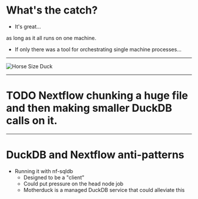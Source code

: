 # What's the catch?

<v-clicks>

- It's great...
<div v-click>as long as it all runs on one machine.</div>

- If only there was a tool for orchestrating single machine processes...

</v-clicks>

---

![Horse Size Duck](https://i.kym-cdn.com/entries/icons/original/000/011/895/horsesizedduck.jpg)

---

# TODO Nextflow chunking a huge file and then making smaller DuckDB calls on it.

---

# DuckDB and Nextflow anti-patterns

- Running it with nf-sqldb
  - Designed to be a "client"
  - Could put pressure on the head node job
  - Motherduck is a managed DuckDB service that could alleviate this
